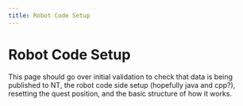 ```yaml
---
title: Robot Code Setup
---
```

# Robot Code Setup
This page should go over initial validation to check that data is being published to NT, the robot code side setup (hopefully java and cpp?), resetting the quest position, and the basic structure of how it works.
